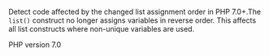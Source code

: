 Detect code affected by the changed list assignment order in PHP 7.0+.The `list()` construct no longer assigns variables in reverse order.
This affects all list constructs where non-unique variables are used.

PHP version 7.0